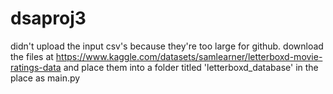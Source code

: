 # dsaproj3

didn't upload the input csv's because they're too large for github.
download the files at https://www.kaggle.com/datasets/samlearner/letterboxd-movie-ratings-data and place them into a folder titled 'letterboxd_database' in the place as main.py
